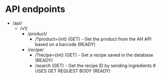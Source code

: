 # API endpoints

* /api/
    * /v1/
        * /product/
            * /?product={int}           (GET) - Get the product from the AH API based on a barcode                      (READY)
        * /recipe/
            * /?recipe={int}            (GET) - Get a recipe saved in the database                                      (READY)
            * /search                   (GET) - Get the recipe ID by sending ingredients # USES GET REQUEST BODY        (READY)
  